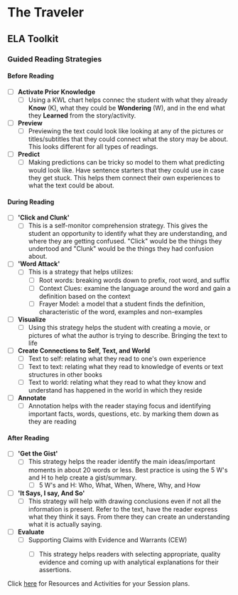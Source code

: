 
# The Traveler

## ELA Toolkit

### Guided Reading Strategies

<!-- tabs:start -->

#### **Before Reading**

- [ ] **Activate Prior Knowledge**
	- [ ] Using a KWL chart helps connec the student with what they already **Know** (K), what they could be **Wondering** (W), and in the end what they **Learned** from the story/activity.
- [ ] **Preview**
	- [ ] Previewing the text could look like looking at any of the pictures or titles/subtitles that they could connect what the story may be about. This looks different for all types of readings. 
- [ ] **Predict**
	- [ ] Making predictions can be tricky so model to them what predicting would look like. Have sentence starters that they could use in case they get stuck. This helps them connect their own experiences to what the text could be about.

#### **During Reading**

- [ ] **'Click and Clunk'** 
	- [ ] This is a self-monitor comprehension strategy. This gives the student an opportunity to identify what they are understanding, and where they are getting confused. "Click" would be the things they undertood and "Clunk" would be the things they had confusion about.
- [ ] **'Word Attack'** 
	- [ ] This is a strategy that helps utilizes:
		- [ ] Root words: breaking words down to prefix, root word, and suffix
		- [ ] Context Clues: examine the language around the word and gain a definition based on the context
		- [ ] Frayer Model: a model that a student finds the definition, characteristic of the word, examples and non-examples
- [ ] **Visualize**
	- [ ] Using this strategy helps the student with creating a movie, or pictures of what the author is trying to describe. Bringing the text to life
- [ ] **Create Connections to Self, Text, and World**
	- [ ] Text to self: relating what they read to one's own experience
	- [ ] Text to text: relating what they read to knowledge of events or text structures in other books
	- [ ] Text to world: relating what they read to what they know and understand has happened in the world in which they reside
- [ ] **Annotate**
	- [ ] Annotation helps with the reader staying focus and identifying important facts, words, questions, etc. by marking them down as they are reading

#### **After Reading**

- [ ] **'Get the Gist'**
	- [ ] This strategy helps the reader identify the main ideas/important moments in about 20 words or less. Best practice is using the 5 W's and H to help create a gist/summary.
		- [ ] 5 W's and H: Who, What, When, Where, Why, and How
- [ ] **'It Says, I say, And So'**
	- [ ] This strategy will help with drawing conclusions even if not all the information is present. Refer to the text, have the reader express what they think it says. From there they can create an understanding what it is actually saying.
- [ ] **Evaluate**
	- [ ] Supporting Claims with Evidence and Warrants (CEW)
		- [ ] This strategy helps readers with selecting appropriate, quality evidence and coming up with analytical explanations for their assertions.


<!-- tabs:end -->

Click [here](graphorg.md) for Resources and Activities for your Session plans.
